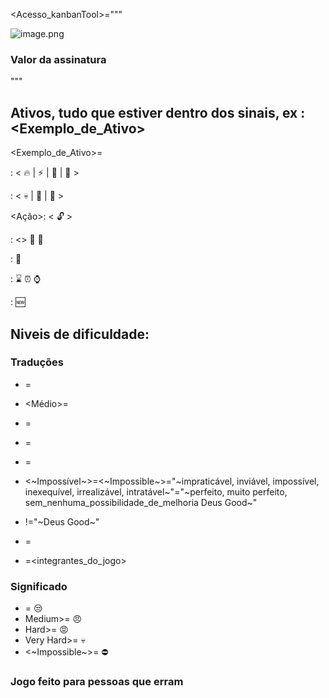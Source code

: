 <Acesso_kanbanTool>="""

 ![image.png](https://mitsuokas.kanbantool.com/system/attachments/mr2B_6zr0sw/image.png#7956231) 
### Valor da assinatura

"""

## Ativos, tudo que estiver dentro dos sinais, ex : <Exemplo_de_Ativo>

<Exemplo_de_Ativo>=<ativo>

<Sentimentos>: < :fire: | :zap: | :rocket: | :tada: >

<Agentes>: < :skull: | :dragon_face: | :space_invader:  >

<Ação>:  < :unlock: >

<Sentidos>:  <> :hear_no_evil:  :speak_no_evil: 

<Prazo>:   :date: 

<TIME>: :hourglass:  :alarm_clock:  :watch: 

<Idade>:  :new: 

## Niveis de dificuldade: 

### Traduções 

* <Facil>=<Easy>
* <Médio>=<Medium>
* <Duro>=<Hard>
* <Muito duro>=<Very Hard>
* <Muito duro>=<Very Hard>
* <~Impossível~>=<~Impossible~>="~impraticável, inviável, impossível, inexequível, irrealizável, intratável~"="~perfeito, muito perfeito, sem_nenhuma_possibilidade_de_melhoria Deus Good~"

* <all>!="~Deus Good~"
* <all>=<todos>
* <all>=<integrantes_do_jogo>

### Significado

* <Easy>=         :unamused: 
* Medium>=        :angry: 
* Hard>=          :rage: 
* Very Hard>=     :skull: 
* <~Impossible~>= :no_entry: 

### Jogo feito para pessoas que erram
